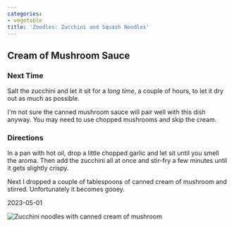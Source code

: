 ```yaml
---
categories:
- vegetable
title: 'Zoodles: Zucchini and Squash Noodles'
---
```





## Cream of Mushroom Sauce


### Next Time
Salt the zucchini and let it sit for a *long time*, a couple of hours, to let it dry out as much as possible.

I'm not sure the canned mushroom sauce will pair well with this dish anyway. You may need to use chopped mushrooms and skip the cream.

### Directions
In a pan with hot oil, drop a little chopped garlic and let sit until you smell the aroma. Then add the zucchini all at once and stir-fry a few minutes until it gets slightly crispy.

Next I dropped a couple of tablespoons of canned cream of mushroom and stirred. Unfortunately it becomes gooey.


2023-05-01


![Zucchini noodles with canned cream of mushroom](https://sat02pap004files.storage.live.com/y4mxLcpuo6lbLxcyiPokEupltmGmtokb0kHx6Cdv_Wv6yvfWxbhmf0e1pH2QgNgMSLAz19_-I90QoF4XOuJYCMV9ntZ9FrdV7N2eoYX6vbTswsPWNouvNakwuHJdGSDTgLEuchb-Ix2FDNI1ZIlnYTHnbRt9zx3JDBhHXIqy_RgtZ5aouuu7GCuQhBPvSMUZxhZ?width=660&height=495&cropmode=none?no.jpg)